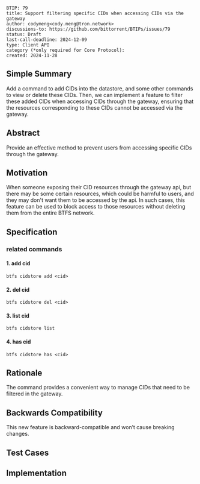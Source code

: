 ```
BTIP: 79
title: Support filtering specific CIDs when accessing CIDs via the gateway
author: codymeng<cody.meng@tron.network>
discussions-to: https://github.com/bittorrent/BTIPs/issues/79
status: Draft
last-call-deadline: 2024-12-09
type: Client API
category (*only required for Core Protocol):
created: 2024-11-28
```

## Simple Summary

Add a command to add CIDs into the datastore, and some other commands to view or delete these CIDs. Then, we can implement a feature to filter these added CIDs when accessing CIDs through the gateway, ensuring that the resources corresponding to these CIDs cannot be accessed via the gateway.

## Abstract

Provide an effective method to prevent users from accessing specific CIDs through the gateway.

## Motivation

When someone exposing their CID resources through the gateway api, but there may be some certain resources, which could be harmful to users, and they may don't want them to be accessed by the api. In such cases, this feature can be used to block access to those resources without deleting them from the entire BTFS network.

## Specification

### related commands

#### 1. add cid

```shell
btfs cidstore add <cid>
```

#### 2. del cid

```shell
btfs cidstore del <cid>
```

#### 3. list cid

```shell
btfs cidstore list
```

#### 4. has cid

```shell
btfs cidstore has <cid>
```

## Rationale

The command provides a convenient way to manage CIDs that need to be filtered in the gateway.

## Backwards Compatibility

This new feature is backward-compatible and won’t cause breaking changes.

## Test Cases

## Implementation
